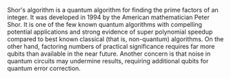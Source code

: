 Shor's algorithm is a quantum algorithm for finding the prime factors of an integer. 
It was developed in 1994 by the American mathematician Peter Shor. It is one of the few known quantum algorithms with compelling potential applications and strong evidence of super polynomial speedup compared to best known classical (that is, non-quantum) algorithms. 
On the other hand, factoring numbers of practical significance requires far more qubits than available in the near future. 
Another concern is that noise in quantum circuits may undermine results, requiring additional qubits for quantum error correction.